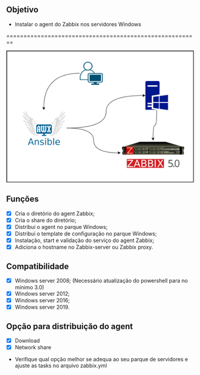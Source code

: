 **Objetivo**
-------------

- Instalar o agent do Zabbix nos servidores Windows 

========================================================

 ![doc](https://github.com/leosp1983/zabbix-for-windows/blob/main/doc/ansible.png)

**Funções**
-------------

- [X] Cria o diretório do agent Zabbix;
- [X] Cria o share do diretório;
- [X] Distribui o agent no parque Windows; 
- [X] Distribui o template de configuração no parque Windows;
- [X] Instalação, start e validação do serviço do agent Zabbix;
- [X] Adiciona o hostname no Zabbix-server ou Zabbix proxy.

**Compatibilidade**
-------------

- [X] Windows server 2008; (Necessário atualização do powershell para no mínimo 3.0)
- [X] Windows server 2012;
- [X] Windows server 2016;
- [X] Windows server 2019.

**Opção para distribuição do agent**
-------------

- [X] Download
- [x] Network share

* Verifique qual opção melhor se adequa ao seu parque de servidores e ajuste as tasks no arquivo zabbix.yml
